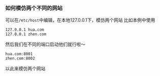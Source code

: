### 如何模仿两个不同的网站

可以在`/etc/host`中编辑，在本地127.0.0.1下，模仿两个网站
比如本例中使用
```
127.0.0.1 hua.com
127.0.0.1 zhen.com
```
然后我们在不同的端口启动他们就行啦～
```
hua.com:8001
zhen.com:8002
```
以此来模仿两个网站

